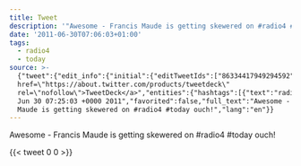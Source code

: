 ```yaml
---
title: Tweet
description: '"Awesome - Francis Maude is getting skewered on #radio4 #today ouch!"'
date: '2011-06-30T07:06:03+01:00'
tags:
  - radio4
  - today
source: >-
  {"tweet":{"edit_info":{"initial":{"editTweetIds":["86334417949294592"],"editableUntil":"2011-06-30T08:25:03.912Z","editsRemaining":"5","isEditEligible":true}},"retweeted":false,"source":"<a
  href=\"https://about.twitter.com/products/tweetdeck\"
  rel=\"nofollow\">TweetDeck</a>","entities":{"hashtags":[{"text":"radio4","indices":["47","54"]},{"text":"today","indices":["55","61"]}],"symbols":[],"user_mentions":[],"urls":[]},"display_text_range":["0","67"],"favorite_count":"0","id_str":"86334417949294592","truncated":false,"retweet_count":"0","id":"86334417949294592","created_at":"Thu
  Jun 30 07:25:03 +0000 2011","favorited":false,"full_text":"Awesome - Francis
  Maude is getting skewered on #radio4 #today ouch!","lang":"en"}}
---
```

Awesome - Francis Maude is getting skewered on #radio4 #today ouch!
    
{{< tweet 0 0 >}}
    
